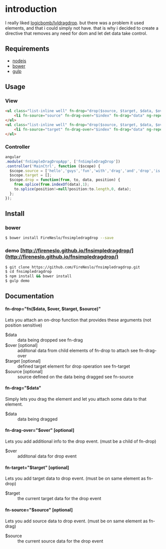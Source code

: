 # introduction
I really liked [logicbomb/lvldragdrop](https://github.com/logicbomb/lvldragdrop).
but there was a problem it used elements, and that i could simply not have.
that is why i decided to create a directive that removes any need for dom and let det data take control.

## Requirements
* [nodejs](http://nodejs.org)
* [bower](http://bower.io)
* [gulp](http://gulpjs.com)

## Usage

### View

```html
<ul class="list-inline well" fn-drop="drop($source, $target, $data, $over)" fn-target="source">
    <li fn-source="source" fn-drag-over="$index" fn-drag="data" ng-repeat="data in source track by $index">{{data}}</li>
</ul>
<ul class="list-inline well" fn-drop="drop($source, $target, $data, $over)" fn-target="target">
    <li fn-source="target" fn-drag-over="$index" fn-drag="data" ng-repeat="data in target track by $index">{{data}}</li>
</ul>
```

### Controller

```js
angular
.module('fnSimpleDragDropApp', ['fnSimpleDragDrop'])
.controller('MainCtrl', function ($scope) {
  $scope.source = ['hello','guys','fun','with','drag','and','drop','is','it','not?'];
  $scope.target = [];
  $scope.drop = function(from, to, data, position) {
    from.splice(from.indexOf(data),1);
    to.splice(position!=null?position:to.length,0, data);
  };
});
```

## Install

### bower
``` bash
$ bower install FireNeslo/fnsimpledragdrop --save
```

### demo [http://fireneslo.github.io/fnsimpledragdrop/](http://fireneslo.github.io/fnsimpledragdrop/)
``` bash
$ git clone https://github.com/FireNeslo/fnsimpledragdrop.git
$ cd fnsimpledragdrop
$ npm install && bower install
$ gulp demo
```

## Documentation

#### fn-drop="fn($data, $over, $target, $source)"
Lets you attach an on-drop function that provides these arguments (not position sensitive)
<dl>
  <dt>$data</dt>
  <dd>data being dropped see fn-drag</dd>
  <dt>$over [optional]</dt>
  <dd>additonal data from child elements of fn-drop to attach see fn-drag-over</dd>
  <dt>$target [optional]</dt>
  <dd>defined target element for drop operation see fn-target</dd>
  <dt>$source [optional]</dt>
  <dd>source defined on the data being dragged see fn-source</dd>
</dl>

#### fn-drag="$data"
Simply lets you drag the element and let you attach some data to that element.
<dl>
  <dt>$data</dt>
  <dd>data being dragged</dd>
</dl>


#### fn-drag-over="$over" [optional]
Lets you add additional info to the drop event. (must be a child of fn-drop)
<dl>
  <dt>$over</dt>
  <dd>additonal data for drop event</dd>
</dl>

#### fn-target="$target" [optional]
Lets you add target data to drop event. (must be on same element as fn-drop)
<dl>
  <dt>$target</dt>
  <dd>the current target data for the drop event</dd>
</dl>

#### fn-source="$source" [optional]
Lets you add source data to drop event. (must be on same element as fn-drag)
<dl>
  <dt>$source</dt>
  <dd>the current source data for the drop event</dd>
</dl>